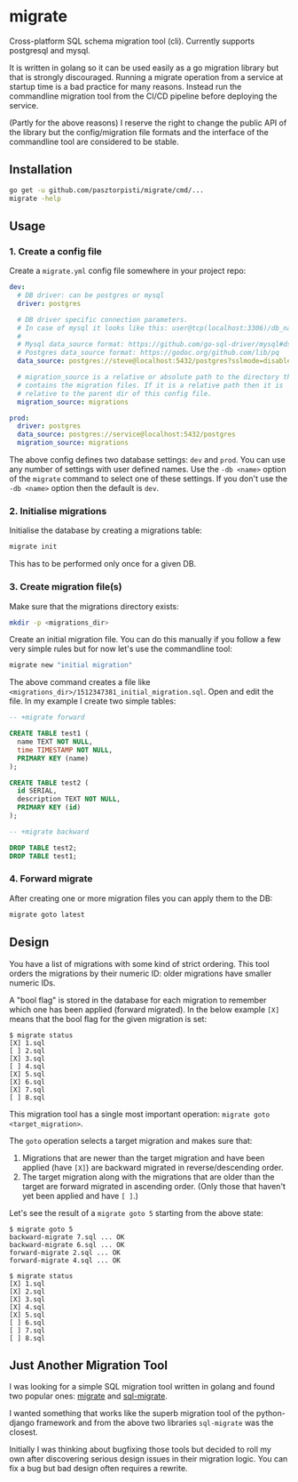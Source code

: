 # migrate

Cross-platform SQL schema migration tool (cli).
Currently supports postgresql and mysql.

It is written in golang so it can be used easily as a go migration library but
that is strongly discouraged.
Running a migrate operation from a service at startup time is a bad practice for many reasons.
Instead run the commandline migration tool from the CI/CD pipeline before deploying the service.

(Partly for the above reasons) I reserve the right to change the public API of
the library but the config/migration file formats and the interface of the
commandline tool are considered to be stable.

## Installation

```bash
go get -u github.com/pasztorpisti/migrate/cmd/...
migrate -help
```

## Usage

### 1. Create a config file

Create a `migrate.yml` config file somewhere in your project repo:

```yaml
dev:
  # DB driver: can be postgres or mysql
  driver: postgres

  # DB driver specific connection parameters.
  # In case of mysql it looks like this: user@tcp(localhost:3306)/db_name
  #
  # Mysql data_source format: https://github.com/go-sql-driver/mysql#dsn-data-source-name
  # Postgres data_source format: https://godoc.org/github.com/lib/pq
  data_source: postgres://steve@localhost:5432/postgres?sslmode=disable

  # migration_source is a relative or absolute path to the directory that
  # contains the migration files. If it is a relative path then it is
  # relative to the parent dir of this config file.
  migration_source: migrations

prod:
  driver: postgres
  data_source: postgres://service@localhost:5432/postgres
  migration_source: migrations
```

The above config defines two database settings: `dev` and `prod`.
You can use any number of settings with user defined names.
Use the `-db <name>` option of the `migrate` command to select one of these settings.
If you don't use the `-db <name>` option then the default is `dev`.

### 2. Initialise migrations

Initialise the database by creating a migrations table:

```bash
migrate init
```

This has to be performed only once for a given DB.

### 3. Create migration file(s)

Make sure that the migrations directory exists:

```bash
mkdir -p <migrations_dir>
```

Create an initial migration file. You can do this manually if you follow a few
very simple rules but for now let's use the commandline tool:

```bash
migrate new "initial migration"
```

The above command creates a file like `<migrations_dir>/1512347381_initial_migration.sql`.
Open and edit the file. In my example I create two simple tables:

```sql
-- +migrate forward

CREATE TABLE test1 (
  name TEXT NOT NULL,
  time TIMESTAMP NOT NULL,
  PRIMARY KEY (name)
);

CREATE TABLE test2 (
  id SERIAL,
  description TEXT NOT NULL,
  PRIMARY KEY (id)
);

-- +migrate backward

DROP TABLE test2;
DROP TABLE test1;
```

### 4. Forward migrate

After creating one or more migration files you can apply them to the DB:

```bash
migrate goto latest
```

## Design

You have a list of migrations with some kind of strict ordering.
This tool orders the migrations by their numeric ID: older migrations have
smaller numeric IDs.

A "bool flag" is stored in the database for each migration to remember
which one has been applied (forward migrated).
In the below example `[X]` means that the bool flag for the given migration is set:

```
$ migrate status
[X] 1.sql
[ ] 2.sql
[X] 3.sql
[ ] 4.sql
[X] 5.sql
[X] 6.sql
[X] 7.sql
[ ] 8.sql
```

This migration tool has a single most important operation: `migrate goto <target_migration>`.

The `goto` operation selects a target migration and makes sure that:

1. Migrations that are newer than the target migration and have been applied
   (have `[X]`) are backward migrated in reverse/descending order.
2. The target migration along with the migrations that are older than
   the target are forward migrated in ascending order.
   (Only those that haven't yet been applied and have `[ ]`.)

Let's see the result of a `migrate goto 5` starting from the above state:

```
$ migrate goto 5
backward-migrate 7.sql ... OK
backward-migrate 6.sql ... OK
forward-migrate 2.sql ... OK
forward-migrate 4.sql ... OK

$ migrate status
[X] 1.sql
[X] 2.sql
[X] 3.sql
[X] 4.sql
[X] 5.sql
[ ] 6.sql
[ ] 7.sql
[ ] 8.sql
```

## Just Another Migration Tool

I was looking for a simple SQL migration tool written in golang and found two
popular ones: [migrate](https://github.com/mattes/migrate)
and [sql-migrate](https://github.com/rubenv/sql-migrate).

I wanted something that works like the superb migration tool of the python-django
framework and from the above two libraries `sql-migrate` was the closest.

Initially I was thinking about bugfixing those tools but decided to roll my own
after discovering serious design issues in their migration logic.
You can fix a bug but bad design often requires a rewrite.
